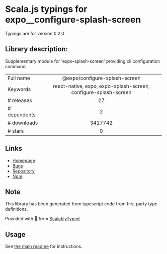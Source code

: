 
# Scala.js typings for expo__configure-splash-screen

Typings are for version 0.2.0

## Library description:
Supplementary module for 'expo-splash-screen' providing cli configuration command

|                    |                 |
| ------------------ | :-------------: |
| Full name          | @expo/configure-splash-screen |
| Keywords           | react-native, expo, expo-splash-screen, configure-splash-screen |
| # releases         | 27 |
| # dependents       | 2 |
| # downloads        | 3417742 |
| # stars            | 0 |

## Links
- [Homepage](https://github.com/expo/expo-cli/tree/master/unlinked-packages/configure-splash-screen)
- [Bugs](https://github.com/expo/expo-cli/issues)
- [Repository](https://github.com/expo/expo-cli)
- [Npm](https://www.npmjs.com/package/%40expo%2Fconfigure-splash-screen)
    


## Note
This library has been generated from typescript code from first party type definitions.

Provided with :purple_heart: from [ScalablyTyped](https://github.com/oyvindberg/ScalablyTyped)

## Usage
See [the main readme](../../readme.md) for instructions.


